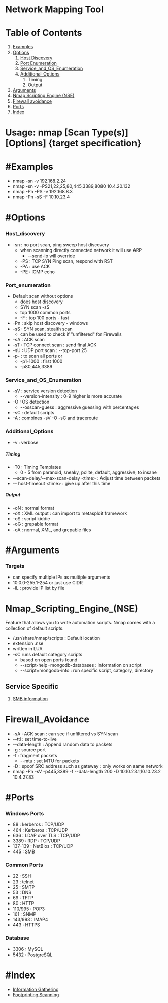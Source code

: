 # Network Mapping Tool

# Table of Contents
1. [Examples](#Examples)
2. [Options](#Options)
	1. [Host Discovery](#Host_Discovery)
	2. [Port Enumeration](#Port_Enumeration)
	3. [Service_and_OS_Enumeration](#Service_and_OS_Enumeration)
	4. [Additional_Options](#Additional_Options)
		1. Timing
		2. Output
3. [Arguments](#Arguments)
4. [Nmap Scripting Engine (NSE)](#Nmap_Scripting_Engine_(NSE))
5. [Firewall avoidance](#Firewall_Avoidance)
6. [Ports](#Ports)
7. [Index](#Index)

# Usage: nmap \[Scan Type(s)\] \[Options\] {target specification}
# #Examples
- nmap -sn -v 192.168.2.24
- nmap -sn -v -PS21,22,25,80,445,3389,8080 10.4.20.132
- nmap -Pn -PS -v 192.168.8.3
- nmap -Pn -sS -F 10.10.23.4
# #Options
### Host_discovery
- -sn : no port scan, ping sweep host discovery
	- when scanning directly connected network it will use ARP
		- --send-ip will override
	- -PS : TCP SYN Ping scan, respond with RST
	- -PA : use ACK 
	- -PE : ICMP echo
### Port_enumeration
- Default scan without options 
	- does host discovery 
	- SYN scan -sS
	- top 1000 common ports
	- -F : top 100 ports - fast
- -Pn : skip host discovery - windows
- -sS : SYN scan, stealth scan
	- can be used to check if "unfiltered" for Firewalls
- -sA : ACK scan
- -sT : TCP connect scan : send final ACK
- -sU : UDP port scan : --top-port 25
- -p- : to scan all ports or 
	- -p1-1000 : first 1000
	- -p80,445,3389
### Service_and_OS_Enumeration
- -sV : service version detection
	- --version-intensity : 0-9 higher is more accurate
- -O : OS detection
	- --osscan-guess : aggressive guessing with percentages
- -sC : default scripts
- -A : combines -sV -O -sC and traceroute
### Additional_Options
- -v : verbose
##### Timing
- -T0 : Timing Templates
	- 0 - 5 from paranoid, sneaky, polite, default, aggressive, to insane
- --scan-delay/--max-scan-delay \<time\> : Adjust time between packets
- -- host-timeout \<time\> : give up after this time
##### Output
- -oN : normal format
- -oX : XML output : can import to metasploit framework
- -oS : script kiddie
- -oG : grepable format
- -oA : normal, XML, and grepable files
# #Arguments
### Targets
- can specify multiple IPs as multiple arguments
- 10.0.0-255.1-254 or just use CIDR
- -iL : provide IP list by file
# Nmap_Scripting_Engine_(NSE)
Feature that allows you to write automation scripts. Nmap comes with a collection of default scripts.
- /usr/share/nmap/scripts : Default location
-  extension .nse
- written in LUA
- -sC runs default category scripts
	- based on open ports found
	- --script-help=mongodb-databases : information on script
	- --script=mongodb-info : run specific script, category, directory
## Service Specific
1. [SMB information](../Services/SMB.md#NMAP)
# Firewall_Avoidance
- -sA : ACK scan : can see if unfiltered vs SYN scan
- --ttl : set time-to-live
- --data-length : Append random data to packets
- -g : source port
- -f : fragment packets
	- --mtu : set MTU for packets
- -D : spoof SRC address such as gateway : only works on same network
- nmap -Pn -sV -p445,3389 -f --data-length 200 -D 10.10.23.1,10.10.23.2 10.4.27.83
# #Ports
### Windows Ports
- 88 : kerberos : TCP/UDP
- 464 : Kerberos : TCP/UDP
- 636 : LDAP over TLS : TCP/UDP
- 3389 : RDP : TCP/UDP
- 137-139 : NetBios : TCP/UDP
- 445 : SMB
### Common Ports
- 22 : SSH
- 23 : telnet
- 25 : SMTP
- 53 : DNS
- 69 : TFTP
- 80 : HTTP
- 110/995 : POP3
- 161 : SNMP
- 143/993 : IMAP4
- 443 : HTTPS
### Database
- 3306 : MySQL
- 5432 : PostgreSQL

# #Index
- [Information Gathering](../INE_EJPTv2/Assessment_Methodologies/Information_Gathering.md#Tools)
- [Footprinting Scanning](../INE_EJPTv2/Assessment_Methodologies/Footprinting_Scanning.md#Tools)